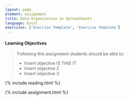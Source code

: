 ```yaml
---
layout: page
element: assignment
title: Data Organization in Spreadsheets                
language: Excel
exercises: ['Exercise Template', 'Exercise Template']
---
```


#### Learning Objectives

> Following this assignment students should be able to:
>
> - Insert objective IS THIS IT
> - Insert objective 2
> - Insert objective 3

{% include reading.html %}

{% include assignment.html %}

<!-- End of Assignments Template - Be sure to keep the include statements -->




